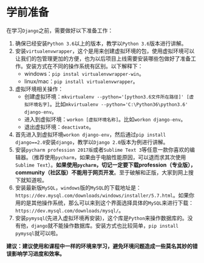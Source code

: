 # 学前准备

在学习`Django`之前，需要做好以下准备工作：

1. 确保已经安装`Python 3.6`以上的版本，教学以`Python 3.6`版本进行讲解。
2. 安装`virtualenvwrapper`，这个是用来创建虚拟环境的包，使用虚拟环境可以让我们的包管理更加的方便，也为以后项目上线需要安装哪些包做好了准备工作。安装方式在不同的操作系统有区别。以下解释下：
   - windows：`pip instal virtualenvwrapper-win`。
   - linux/mac：`pip install virtualenvwrapper`。
3. 虚拟环境相关操作：
   - 创建虚拟环境：`mkvirtualenv --python='[python3.6文件所在路径]' [虚拟环境名字]`。比如`mkvirtualenv --python='C:\Python36\python3.6' django-env`。
   - 进入到虚拟环境：`workon [虚拟环境名称]`。比如`workon django-env`。
   - 退出虚拟环境：`deactivate`。
4. 首先进入到虚拟环境`workon django-env`，然后通过`pip install django==2.0`安装`django`，教学以`Django 2.0`版本为例进行讲解。
5. 安装`pycharm profession 2017版`或者`Sublime Text 3`等任意一款你喜欢的编辑器。（推荐使用`pycharm`，如果由于电脑性能原因，可以退而求其次使用`Sublime Text`）。**如果使用`pycharm`，切记一定要下载profession（专业版），community（社区版）不能用于网页开发**。至于破解和正版，大家到网上搜下就知道啦。
6. 安装最新版`MySQL`，`windows`版的`MySQL`的下载地址是：`https://dev.mysql.com/downloads/windows/installer/5.7.html`。如果你用的是其他操作系统，那么可以来到这个界面选择具体的`MySQL`来进行下载：`https://dev.mysql.com/downloads/mysql/`。
7. 安装`pymysql`(先进入虚拟环境再安装)，这个库是`Python`来操作数据库的。没有他，`django`就不能操作数据库。安装方式也比较简单，`pip install pymysql`就可以啦。

**建议：建议使用和课程中一样的环境来学习，避免环境问题造成一些莫名其妙的错误影响学习进度和效率。**